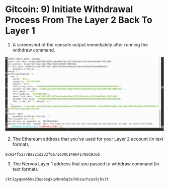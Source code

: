 # Gitcoin: 9) Initiate Withdrawal Process From The Layer 2 Back To Layer 1

1. A screenshot of the console output immediately after running the withdraw command.

![alt text](1.png)

2. The Ethereum address that you've used for your Layer 2 account (in text format).

`0xA24f5177Ba221d232f0a71c00C1486417003936b`

3. The Nervos Layer 1 address that you passed to withdraw command (in text format).

`ckt1qyqvm45ma23qa6sgkqvhnm5q3e7nkzwchzas9jhs3t`